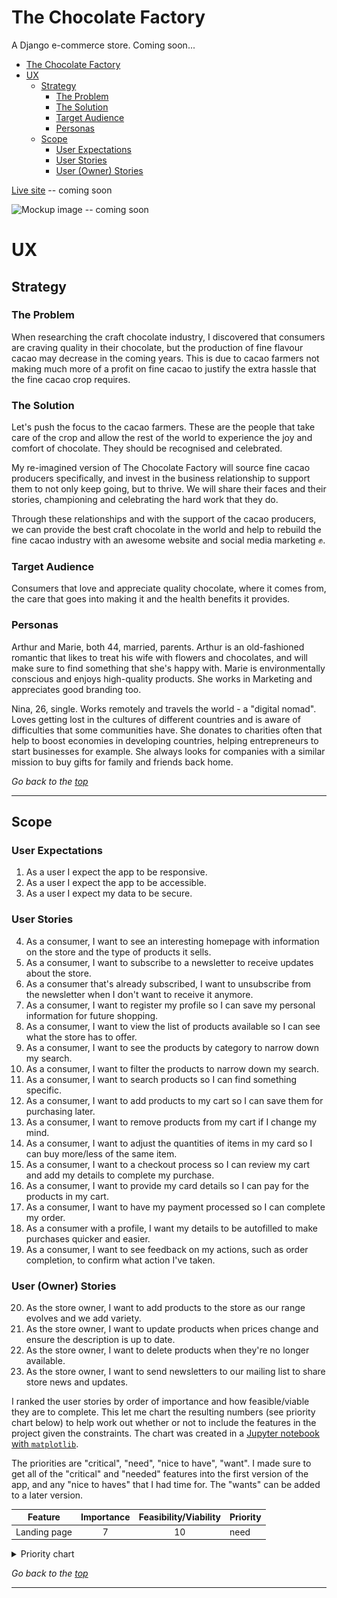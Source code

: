 # The Chocolate Factory

A Django e-commerce store. Coming soon...

- [The Chocolate Factory](#the-chocolate-factory)
- [UX](#ux)
  - [Strategy](#strategy)
    - [The Problem](#the-problem)
    - [The Solution](#the-solution)
    - [Target Audience](#target-audience)
    - [Personas](#personas)
  - [Scope](#scope)
    - [User Expectations](#user-expectations)
    - [User Stories](#user-stories)
    - [User (Owner) Stories](#user-owner-stories)

[Live site](#) -- coming soon

![Mockup image]() -- coming soon

# UX

## Strategy

### The Problem

When researching the craft chocolate industry, I discovered that consumers are craving quality in their chocolate, but the production of fine flavour cacao may decrease in the coming years. This is due to cacao farmers not making much more of a profit on fine cacao to justify the extra hassle that the fine cacao crop requires.

### The Solution

Let's push the focus to the cacao farmers. These are the people that take care of the crop and allow the rest of the world to experience the joy and comfort of chocolate. They should be recognised and celebrated.

My re-imagined version of The Chocolate Factory will source fine cacao producers specifically, and invest in the business relationship to support them to not only keep going, but to thrive. We will share their faces and their stories, championing and celebrating the hard work that they do.

Through these relationships and with the support of the cacao producers, we can provide the best craft chocolate in the world and help to rebuild the fine cacao industry with an awesome website and social media marketing :fist:.

### Target Audience

Consumers that love and appreciate quality chocolate, where it comes from, the care that goes into making it and the health benefits it provides.

### Personas
Arthur and Marie, both 44, married, parents. Arthur is an old-fashioned romantic that likes to treat his wife with flowers and chocolates, and will make sure to find something that she's happy with. Marie is environmentally conscious and enjoys high-quality products. She works in Marketing and appreciates good branding too.

Nina, 26, single. Works remotely and travels the world - a "digital nomad". Loves getting lost in the cultures of different countries and is aware of difficulties that some communities have. She donates to charities often that help to boost economies in developing countries, helping entrepreneurs to start businesses for example. She always looks for companies with a similar mission to buy gifts for family and friends back home.

*Go back to the [top](#table-of-contents)*

---

## Scope

### User Expectations
1. As a user I expect the app to be responsive.
2. As a user I expect the app to be accessible.
3. As a user I expect my data to be secure.

### User Stories
4. As a consumer, I want to see an interesting homepage with information on the store and the type of products it sells.
5. As a consumer, I want to subscribe to a newsletter to receive updates about the store.
6. As a consumer that's already subscribed, I want to unsubscribe from the newsletter when I don't want to receive it anymore.
7. As a consumer, I want to register my profile so I can save my personal information for future shopping.
8. As a consumer, I want to view the list of products available so I can see what the store has to offer.
9. As a consumer, I want to see the products by category to narrow down my search.
10. As a consumer, I want to filter the products to narrow down my search.
11. As a consumer, I want to search products so I can find something specific.
12. As a consumer, I want to add products to my cart so I can save them for purchasing later.
13. As a consumer, I want to remove products from my cart if I change my mind.
14. As a consumer, I want to adjust the quantities of items in my card so I can buy more/less of the same item.
15. As a consumer, I want to a checkout process so I can review my cart and add my details to complete my purchase.
16. As a consumer, I want to provide my card details so I can pay for the products in my cart.
17. As a consumer, I want to have my payment processed so I can complete my order.
18. As a consumer with a profile, I want my details to be autofilled to make purchases quicker and easier.
19. As a consumer, I want to see feedback on my actions, such as order completion, to confirm what action I've taken.

### User (Owner) Stories
20. As the store owner, I want to add products to the store as our range evolves and we add variety.
21. As the store owner, I want to update products when prices change and ensure the description is up to date.
22. As the store owner, I want to delete products when they're no longer available.
23. As the store owner, I want to send newsletters to our mailing list to share store news and updates.

I ranked the user stories by order of importance and how feasible/viable they are to complete. This let me chart the resulting numbers (see priority chart below) to help work out whether or not to include the features in the project given the constraints. The chart was created in a [Jupyter notebook with `matplotlib`](/docs/planning/priority-chart.md).

The priorities are "critical", "need", "nice to have", "want". I made sure to get all of the "critical" and "needed" features into the first version of the app, and any "nice to haves" that I had time for. The "wants" can be added to a later version.

Feature	| Importance	| Feasibility/Viability | Priority
--- | :---: | :---: | ---
Landing page |	7|	10|	need

<details><summary>Priority chart</summary>
<img src="docs/planning/priority-chart.png">
</details>

*Go back to the [top](#table-of-contents)*

---